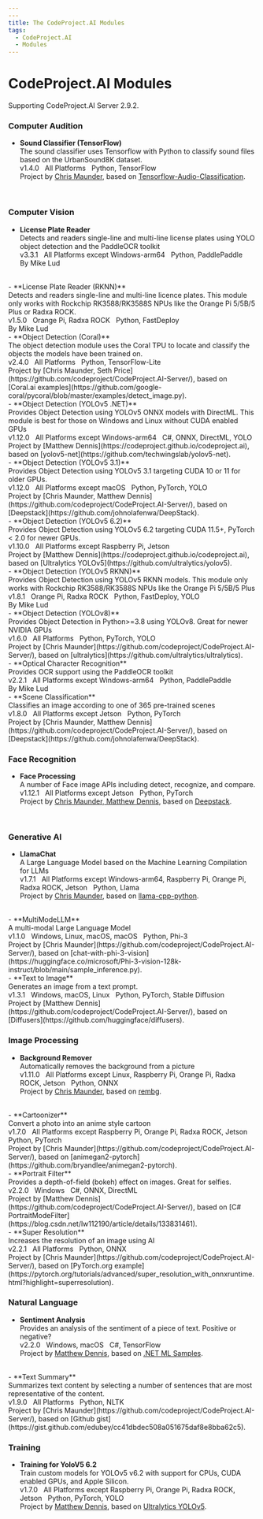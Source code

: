 ```yaml
---
---
title: The CodeProject.AI Modules
tags:
  - CodeProject.AI
  - Modules
---
```


# CodeProject.AI Modules

Supporting CodeProject.AI Server 2.9.2.


### Computer Audition

 - **Sound Classifier (TensorFlow)**<br>
   The sound classifier uses Tensorflow with Python to classify sound files based on the UrbanSound8K dataset.<br>
   v1.4.0 &nbsp; All Platforms &nbsp; Python, TensorFlow<br>
   Project by [Chris Maunder](https://github.com/codeproject/CodeProject.AI-Server/), based on [Tensorflow-Audio-Classification](https://github.com/luuil/Tensorflow-Audio-Classification).
<br>


### Computer Vision

 - **License Plate Reader**<br>
   Detects and readers single-line and multi-line license plates using YOLO object detection and the PaddleOCR toolkit<br>
   v3.3.1 &nbsp; All Platforms except Windows-arm64 &nbsp; Python, PaddlePaddle<br>
   By Mike Lud
<br>
 - **License Plate Reader (RKNN)**<br>
   Detects and readers single-line and multi-line licence plates. This module only works with Rockchip RK3588/RK3588S NPUs like the Orange Pi 5/5B/5 Plus or Radxa ROCK.<br>
   v1.5.0 &nbsp; Orange Pi,  Radxa ROCK &nbsp; Python, FastDeploy<br>
   By Mike Lud
<br>
 - **Object Detection (Coral)**<br>
   The object detection module uses the Coral TPU to locate and classify the objects the models have been trained on.<br>
   v2.4.0 &nbsp; All Platforms &nbsp; Python, TensorFlow-Lite<br>
   Project by [Chris Maunder, Seth Price](https://github.com/codeproject/CodeProject.AI-Server/), based on [Coral.ai examples](https://github.com/google-coral/pycoral/blob/master/examples/detect_image.py).
<br>
 - **Object Detection (YOLOv5 .NET)**<br>
   Provides Object Detection using YOLOv5 ONNX models with DirectML. This module is best for those on Windows and Linux without CUDA enabled GPUs<br>
   v1.12.0 &nbsp; All Platforms except Windows-arm64 &nbsp; C#, ONNX, DirectML, YOLO<br>
   Project by [Matthew Dennis](https://codeproject.github.io/codeproject.ai), based on [yolov5-net](https://github.com/techwingslab/yolov5-net).
<br>
 - **Object Detection (YOLOv5 3.1)**<br>
   Provides Object Detection using YOLOv5 3.1 targeting CUDA 10 or 11 for older GPUs.<br>
   v1.12.0 &nbsp; All Platforms except macOS &nbsp; Python, PyTorch, YOLO<br>
   Project by [Chris Maunder, Matthew Dennis](https://github.com/codeproject/CodeProject.AI-Server/), based on [Deepstack](https://github.com/johnolafenwa/DeepStack).
<br>
 - **Object Detection (YOLOv5 6.2)**<br>
   Provides Object Detection using YOLOv5 6.2 targeting CUDA 11.5+, PyTorch < 2.0 for newer GPUs.<br>
   v1.10.0 &nbsp; All Platforms except Raspberry Pi,  Jetson &nbsp; <br>
   Project by [Matthew Dennis](https://codeproject.github.io/codeproject.ai), based on [Ultralytics YOLOv5](https://github.com/ultralytics/yolov5).
<br>
 - **Object Detection (YOLOv5 RKNN)**<br>
   Provides Object Detection using YOLOv5 RKNN models. This module only works with Rockchip RK3588/RK3588S NPUs like the Orange Pi 5/5B/5 Plus<br>
   v1.8.1 &nbsp; Orange Pi,  Radxa ROCK &nbsp; Python, FastDeploy, YOLO<br>
   By Mike Lud
<br>
 - **Object Detection (YOLOv8)**<br>
   Provides Object Detection in Python>=3.8 using YOLOv8. Great for newer NVIDIA GPUs<br>
   v1.6.0 &nbsp; All Platforms &nbsp; Python, PyTorch, YOLO<br>
   Project by [Chris Maunder](https://github.com/codeproject/CodeProject.AI-Server/), based on [ultralytics](https://github.com/ultralytics/ultralytics).
<br>
 - **Optical Character Recognition**<br>
   Provides OCR support using the PaddleOCR toolkit<br>
   v2.2.1 &nbsp; All Platforms except Windows-arm64 &nbsp; Python, PaddlePaddle<br>
   By Mike Lud
<br>
 - **Scene Classification**<br>
   Classifies an image according to one of 365 pre-trained scenes<br>
   v1.8.0 &nbsp; All Platforms except Jetson &nbsp; Python, PyTorch<br>
   Project by [Chris Maunder, Matthew Dennis](https://github.com/codeproject/CodeProject.AI-Server/), based on [Deepstack](https://github.com/johnolafenwa/DeepStack).
<br>


### Face Recognition

 - **Face Processing**<br>
   A number of Face image APIs including detect, recognize, and compare.<br>
   v1.12.1 &nbsp; All Platforms except Jetson &nbsp; Python, PyTorch<br>
   Project by [Chris Maunder, Matthew Dennis](https://github.com/codeproject/CodeProject.AI-Server/), based on [Deepstack](https://github.com/johnolafenwa/DeepStack).
<br>


### Generative AI

 - **LlamaChat**<br>
   A Large Language Model based on the Machine Learning Compilation for LLMs<br>
   v1.7.1 &nbsp; All Platforms except Windows-arm64,  Raspberry Pi,  Orange Pi,  Radxa ROCK,  Jetson &nbsp; Python, Llama<br>
   Project by [Chris Maunder](https://github.com/codeproject/CodeProject.AI-Server/), based on [llama-cpp-python](https://github.com/abetlen/llama-cpp-python).
<br>
 - **MultiModeLLM**<br>
   A multi-modal Large Language Model<br>
   v1.1.0 &nbsp; Windows,  Linux,  macOS,  macOS &nbsp; Python, Phi-3<br>
   Project by [Chris Maunder](https://github.com/codeproject/CodeProject.AI-Server/), based on [chat-with-phi-3-vision](https://huggingface.co/microsoft/Phi-3-vision-128k-instruct/blob/main/sample_inference.py).
<br>
 - **Text to Image**<br>
   Generates an image from a text prompt.<br>
   v1.3.1 &nbsp; Windows,  macOS,  Linux &nbsp; Python, PyTorch, Stable Diffusion<br>
   Project by [Matthew Dennis](https://github.com/codeproject/CodeProject.AI-Server/), based on [Diffusers](https://github.com/huggingface/diffusers).
<br>


### Image Processing

 - **Background Remover**<br>
   Automatically removes the background from a picture<br>
   v1.11.0 &nbsp; All Platforms except Linux,  Raspberry Pi,  Orange Pi,  Radxa ROCK,  Jetson &nbsp; Python, ONNX<br>
   Project by [Chris Maunder](https://github.com/codeproject/CodeProject.AI-Server/), based on [rembg](https://github.com/danielgatis/rembg).
<br>
 - **Cartoonizer**<br>
   Convert a photo into an anime style cartoon<br>
   v1.7.0 &nbsp; All Platforms except Raspberry Pi,  Orange Pi,  Radxa ROCK,  Jetson &nbsp; Python, PyTorch<br>
   Project by [Chris Maunder](https://github.com/codeproject/CodeProject.AI-Server/), based on [animegan2-pytorch](https://github.com/bryandlee/animegan2-pytorch).
<br>
 - **Portrait Filter**<br>
   Provides a depth-of-field (bokeh) effect on images. Great for selfies.<br>
   v2.2.0 &nbsp; Windows &nbsp; C#, ONNX, DirectML<br>
   Project by [Matthew Dennis](https://github.com/codeproject/CodeProject.AI-Server/), based on [C# PortraitModeFilter](https://blog.csdn.net/lw112190/article/details/133831461).
<br>
 - **Super Resolution**<br>
   Increases the resolution of an image using AI<br>
   v2.2.1 &nbsp; All Platforms &nbsp; Python, ONNX<br>
   Project by [Chris Maunder](https://github.com/codeproject/CodeProject.AI-Server/), based on [PyTorch.org example](https://pytorch.org/tutorials/advanced/super_resolution_with_onnxruntime.html?highlight=superresolution).
<br>


### Natural Language

 - **Sentiment Analysis**<br>
   Provides an analysis of the sentiment of a piece of text. Positive or negative?<br>
   v2.2.0 &nbsp; Windows,  macOS &nbsp; C#, TensorFlow<br>
   Project by [Matthew Dennis](https://github.com/codeproject/CodeProject.AI-Server/), based on [.NET ML Samples](https://github.com/dotnet/samples/tree/main/machine-learning/tutorials/TextClassificationTF).
<br>
 - **Text Summary**<br>
   Summarizes text content by selecting a number of sentences that are most representative of the content.<br>
   v1.9.0 &nbsp; All Platforms &nbsp; Python, NLTK<br>
   Project by [Chris Maunder](https://github.com/codeproject/CodeProject.AI-Server/), based on [Github gist](https://gist.github.com/edubey/cc41dbdec508a051675daf8e8bba62c5).
<br>


### Training

 - **Training for YoloV5 6.2**<br>
   Train custom models for YOLOv5 v6.2 with support for CPUs, CUDA enabled GPUs, and Apple Silicon.<br>
   v1.7.0 &nbsp; All Platforms except Raspberry Pi,  Orange Pi,  Radxa ROCK,  Jetson &nbsp; Python, PyTorch, YOLO<br>
   Project by [Matthew Dennis](https://github.com/codeproject/CodeProject.AI-Server/), based on [Ultralytics YOLOv5](https://github.com/ultralytics/yolov5).
<br>

